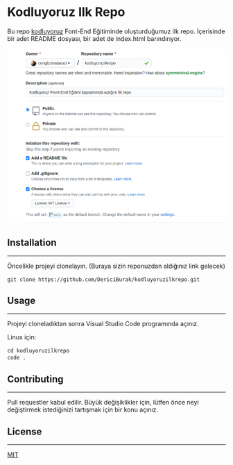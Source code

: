 # Kodluyoruz Ilk Repo

Bu repo [kodluyoruz](https://kodluyoruz.org) Font-End Eğitiminde oluşturduğumuz ilk repo. İçerisinde bir adet README dosyası, bir adet de index.html barındırıyor.

![Projede kullanılan örnek resim](https://github.com/Kodluyoruz/taskforce/blob/main/git/odev1/figures/github.png?raw=true)


## Installation
-------
Öncelikle projeyi clonelayın. (Buraya sizin reponuzdan aldığınız link gelecek)
```
git clone https://github.com/DericiBurak/kodluyoruzilkrepo.git
```
## Usage
***
Projeyi cloneladıktan sonra Visual Studio Code programında açınız.

Linux için:
```
cd kodluyoruzilkrepo
code .
```
## Contributing
***
Pull requestler kabul edilir. Büyük değişiklikler için, lütfen önce neyi değiştirmek istediğinizi tartışmak için bir konu açınız.

## License
***
[MIT](https://choosealicense.com/licenses/mit/)



